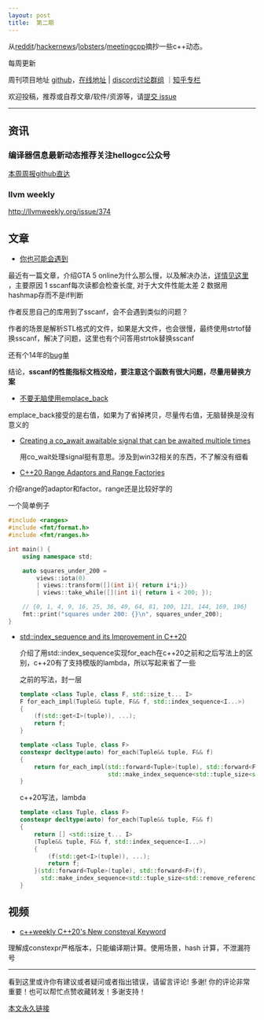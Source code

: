 ```yaml
---
layout: post
title:  第二期
---
```




从[reddit](https://www.reddit.com/r/cpp/)/[hackernews](https://news.ycombinator.com/)/[lobsters](https://lobste.rs/)/[meetingcpp](https://www.meetingcpp.com/blog/blogroll/)摘抄一些c++动态。

每周更新

周刊项目地址 [github](https://github.com/wanghenshui/cppweeklynews)，[在线地址](https://wanghenshui.github.io/cppweeklynews/) | [discord讨论群组](https://discord.gg/cZ9mXVPGx6) ｜[知乎专栏](https://www.zhihu.com/column/jieyaren)

欢迎投稿，推荐或自荐文章/软件/资源等，请[提交 issue](https://github.com/wanghenshui/cppweeklynews/issues)

---

## 资讯

### 编译器信息最新动态推荐关注hellogcc公众号

[本周周报github直达](https://github.com/hellogcc/osdt-weekly/blob/master/weekly/2021-03-03.md)



### llvm weekly

http://llvmweekly.org/issue/374



## 文章

- [你也可能会遇到](https://www.mattkeeter.com/blog/2021-03-01-happen/)

最近有一篇文章，介绍GTA 5 online为什么那么慢，以及解决办法，[详情见这里](https://www.zhihu.com/question/265453795/answer/1758424108) ，主要原因 1 sscanf每次读都会检查长度, 对于大文件性能太差 2 数据用hashmap存而不是if判断

作者反思自己的库用到了sscanf，会不会遇到类似的问题？

作者的场景是解析STL格式的文件，如果是大文件，也会很慢，最终使用strtof替换sscanf，解决了问题，这里也有个问答用strtok替换sscanf

还有个14年的[bug单](https://sourceware.org/bugzilla/show_bug.cgi?id=17577)

结论，**sscanf的性能指标文档没给，要注意这个函数有很大问题，尽量用替换方案**



- [不要无脑使用emplace_back](https://quuxplusone.github.io/blog/2021/03/03/push-back-emplace-back/)

emplace_back接受的是右值，如果为了省掉拷贝，尽量传右值，无脑替换是没有意义的



- [Creating a co_await awaitable signal that can be awaited multiple times](https://devblogs.microsoft.com/oldnewthing/20210301-00/?p=104914) 

  用co_wait处理signal挺有意思。涉及到win32相关的东西，不了解没有细看



- [C++20 Range Adaptors and Range Factories](https://brevzin.github.io/c++/2021/02/28/ranges-reference/)

 介绍range的adaptor和factor。range还是比较好学的

一个简单例子

```c++
#include <ranges>
#include <fmt/format.h>
#include <fmt/ranges.h>

int main() {
    using namespace std;

    auto squares_under_200 =
        views::iota(0)
        | views::transform([](int i){ return i*i;})
        | views::take_while([](int i){ return i < 200; });

    // {0, 1, 4, 9, 16, 25, 36, 49, 64, 81, 100, 121, 144, 169, 196}
    fmt::print("squares under 200: {}\n", squares_under_200);
}
```



- [std::index_sequence and its Improvement in C++20](https://www.fluentcpp.com/2021/03/05/stdindex_sequence-and-its-improvement-in-c20/)

  介绍了用std::index_sequence实现for_each在c++20之前和之后写法上的区别，c++20有了支持模版的lambda，所以写起来省了一些

  之前的写法，封一层

  ```c++
  template <class Tuple, class F, std::size_t... I>
  F for_each_impl(Tuple&& tuple, F&& f, std::index_sequence<I...>)
  {
      (f(std::get<I>(tuple)), ...);
      return f;
  }
  
  template <class Tuple, class F>
  constexpr decltype(auto) for_each(Tuple&& tuple, F&& f)
  {
      return for_each_impl(std::forward<Tuple>(tuple), std::forward<F>(f),
                           std::make_index_sequence<std::tuple_size<std::remove_reference_t<Tuple>>::value>{});
  }
  ```

  c++20写法，lambda

  ```c++
  template <class Tuple, class F>
  constexpr decltype(auto) for_each(Tuple&& tuple, F&& f)
  {
      return [] <std::size_t... I>
      (Tuple&& tuple, F&& f, std::index_sequence<I...>)
      {
          (f(std::get<I>(tuple)), ...);
          return f;
      }(std::forward<Tuple>(tuple), std::forward<F>(f),
        std::make_index_sequence<std::tuple_size<std::remove_reference_t<Tuple>>::value>{});
  }
  ```

  

## 视频

- [c++weekly C++20's New consteval Keyword](https://www.youtube.com/watch?v=b22cKntJslU)

理解成constexpr严格版本，只能编译期计算。使用场景，hash 计算，不泄漏符号

---

看到这里或许你有建议或者疑问或者指出错误，请留言评论! 多谢!  你的评论非常重要！也可以帮忙点赞收藏转发！多谢支持！

[本文永久链接](https://wanghenshui.github.io/cppweeklynews/posts/002.html)
